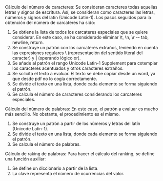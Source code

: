 Cálculo del número de caracteres: 
Se consideran caracteres todas aquellas letras y signos de escritura. Así, se consideran como caracteres las letras, números y signos del latín (Unicode Latin-1).
Los pasos seguidos para la obtención del número de carcateres ha sido:
  1. Se obtiene la lista de todos los carcateres especiales que se quiere considerar. En este caso, se ha considerado eliminar \t, \n, \r -- tab, newline, return.
  2. Se construye un patrón con los carcateres extraños, teniendo en cuenta las expresiones regulares \\ (representación del sentido literal del caracter) y | (operando lógico or).
  3. Se añade al patrón el rango Unicode Latin-1 Supplement para cotemplar los caracteres acentuados y otros caracteres extraños.
  4. Se solicita el texto a evaluar. El texto se debe copiar desde un word, ya que desde pdf no lo cogía correctamente.
  5. Se divide el texto en una lista, donde cada elemento se forma siguiendo el patrón. 
  6. Se calcula el número de caracteres considerando los carcateres especiales.
  
Cálculo del número de palabras:
En este caso, el patrón a evaluar es mucho más sencillo. No obstante, el procedimiento es el mismo.
  1. Se construye un patrón a partir de los números y letras del latín (Unicode Latin-1).
  2. Se divide el texto en una lista, donde cada elemento se forma siguiendo el patrón. 
  3. Se calcula el número de palabras. 
  
Cálculo de raking de palabras:
Para hacer el cálculo del ranking, se define una función auxiliar:
  1. Se define un diccionario a partir de la lista.
  2. La clave representa el número de ocurrencias del valor. 
 
